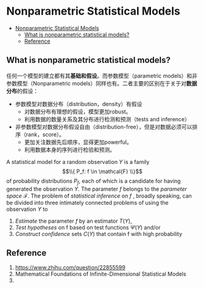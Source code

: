 # Nonparametric Statistical Models

* [Nonparametric Statistical Models](non-parametric.md#nonparametric-statistical-models)
  * [What is nonparametric statistical models?](non-parametric.md#what-is-nonparametric-statistical-models)
  * [Reference](non-parametric.md#reference)

## What is nonparametric statistical models?

任何一个模型的建立都有其**基础和假设**。而参数模型（parametric models）和非参数模型（Nonparametric models）同样也有。二者主要的区别在于关于对**数据分布**的假设：

* 参数模型对数据分布（distribution，density）有假设
  * 对数据分布有理想的假设，模型更加robust。
  * 利用数据的数量关系及其分布进行检测和预测（tests and inference）
* 非参数模型对数据分布假设自由（distribution-free），但是对数据必须可以排序（rank，score）。
  * 更加关注数据先后顺序，显得更加powerful。
  * 利用数据本身的序列进行检验和预测。

A statistical model for a random observation $Y$ is a family $$\\{ P_f: f \in \mathcal{F} \\}$$ of probability distributions $P_f$, each of which is a candidate for having generated the observation $Y$. The parameter $f$ belongs to the *parameter space* $\mathcal{F}$. The problem of _statistical inference_ on $f$ , broadly speaking, can be divided into three intimately connected problems of using the observation $Y$ to

1. _Estimate_ the parameter $f$ by an estimator $T(Y)$,
2. _Test hypotheses_ on f based on test functions $\Psi(Y)$ and/or
3. _Construct confidence_ sets $C(Y)$ that contain f with high probability

## Reference

1. https://www.zhihu.com/question/22855599
2. Mathematical Foundations of Infinite-Dimensional Statistical Models
3.

